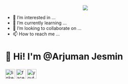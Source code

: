 ##

<div align="center">
 <img  src="https://i.ibb.co/b39GcVW/pexels-skitterphoto-760757.jpg"  />
</div>

- 👀 I’m interested in ...
- 🌱 I’m currently learning ...
- 💞️ I’m looking to collaborate on ...
- 📫 How to reach me ...

<!---
ArjumanJesmin/ArjumanJesmin is a ✨ special ✨ repository because its `README.md` (this file) appears on your GitHub profile.
You can click the Preview link to take a look at your changes.
--->
##
<h1>  👋 Hi! I'm @Arjuman Jesmin</h1>



###

<div align="left">
  <img src="[https://www.linkedin.com/in/arjuman-jesmin-1154a3240/](https://www.linkedin.com/feed/?doFeedRefresh=true&nis=true&lipi=urn%3Ali%3Apage%3Ad_flagship3_feed%3BjzF%2BeTyRTFK2EPcVeKMsSw%3D%3D)" width="30" height="30" alt="linkedin logo"  />
  <img src="https://www.facebook.com/profile.php?id=100010975053237" width="30" height="30" alt="facebook logo"  />
  <img src="https://www.youtube.com/channel/UC1YUHG9_cGogUXaS5LLRXPw" width="30" height="30" alt="youtube logo"  />
</div>

###
